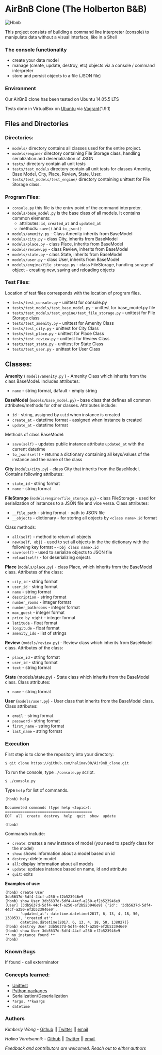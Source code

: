 # AirBnB Clone (The Holberton B&B)

![Hbnb](https://s3.amazonaws.com/intranet-projects-files/holbertonschool-higher-level_programming+/263/HBTN-hbnb-Final.png)

This project consists of building a command line interpreter (console) to manipulate data without a visual interface, like in a Shell

### The console functionality
* create your data model
* manage (create, update, destroy, etc) objects via a console / command interpreter
* store and persist objects to a file (JSON file)


### Environment
Our AirBnB clone has been tested on Ubuntu 14.05.5 LTS

Tests done in VirtualBox on [Ubuntu](https://atlas.hashicorp.com/ubuntu/boxes/trusty64) via [Vagrant](https://www.vagrantup.com/)(1.9.1)

## Files and Directories

### Directories:
* `models/` directory contains all classes used for the entire project. 
* `models/engine/` directory containing File Storage class, handling serialization and deserialization of JSON 
* `tests/` directory contain all unit tests
* `tests/test_models` directory contain all unit tests for classes Amenity, Base Model, City, Place, Review, State, User.
* `tests/test_models/test_engine/` directory containing unittest for File Storage class.

### Program Files:
* `console.py` this file is the entry point of the command interpreter.
* `models/base_model.py` is the base class of all models. It contains common elements:
    * attributes: `id`, `created_at` and `updated_at`
    * methods: `save()` and `to_json()`
* `models/amenity.py` - Class Amenity inherits from BaseModel
* `models/city.py` - class City, inherits from BaseModel
* `models/place.py` - class Place, inherits from BaseModel
* `models/review.py` - class Review, inherits from BaseModel
* `models/state.py` - class State, inherits from BaseModel
* `models/user.py` - class User, inherits from BaseModel
* `models/engine/file_storage.py` - class FileStorage, handling sorage of object - creating new, saving and reloading objects

### Test Files:
Location of test files corresponds with the location of program files.
* `tests/test_console.py` - unittest for console.py
* `tests/test_models/test_base_model.py` - unittest for base_model.py file
* `tests/test_models/test_engine/test_file_storage.py` - unittest for File Storage class
* `tests/test_amenity.py` - unittest for Amenity Class 
* `tests/test_city.py` - unittest for City Class
* `tests/test_place.py` - unittest for Place Class
* `tests/test_review.py` - unittest for Review Class
* `tests/test_state.py` - unittest for State Class
* `tests/test_user.py` - unittest for User Class

## Classes:
**Amenity** ( `models/amenity.py` ) - Amenity Class which inherits from the class BaseModel. Includes attributes:
*   `name` - string format, dafault - empty string

**BaseModel** (`models/base_model.py`) - base class that defines all common attributes/methods for other classes.
Attributes include:
* `id` - string, assigned by `uuid` when instance is created
* `create_at` - datetime format - assigned when instance is created
* `update_at` - datetime format

Methods of class BaseModel:
* `save(self)` - updates public instance attribute `updated_at` with the current datetime
* `to_json(self)` - returns a dictionary containing all keys/values of the instance and the name of the class

**City** (`models/city.py`) - class City that inherits from the BaseModel. Contains following attributes:
* `state_id` - string format
* `name` - string format

**FileStorage** (`models/engine/file_storage.py`) - class FileStorage - used for serialization of instances to a JSON file and vice versa.
Class attributes:
* `__file_path` - string format - path to JSON file
* `__objects` - dictionary - for storing all objects by `<class name>.id` format

Class methods:
* `all(self)` - method to return all objects
* `new(self, obj)` - used to set all objects in the the dictionary with the following key format - `<obj class name>.id`
* `save(self)` - used to serialize objects to JSON file
* `reload(self)` - for deserializing onjects 

**Place** (`models/place.py`) - class Place, which inherits from the BaseModel class. 
Attributes of the class:
* `city_id` - string format
* `user_id` - string format
* `name` - string format
* `description` - string format
* `number_rooms` - integer format
* `number_bathrooms` - integer format
* `max_guest` - integer format
* `price_by_night` - integer format
* `latitude` - float format
* `longitude` - float format
* `amenity_ids` - list of strings

**Review** (`models/review.py`) - Review class which inherits from BaseModel class. 
Attributes of the class:
* `place_id` - string format
* `user_id` - string format
* `text` - string format

**State** (models/state.py) - State class which inherits from the BaseModel class. 
Class attributes:
* `name` - string format

**User** (`models/user.py`) - User class that inherits from the BaseModel class.
Class attributes:
* `email` - string format
* `password` - string format
* `first_name` - string format
* `last_name` - string format



### Execution
First step is to clone the repository into your directory:
``` 
$ git clone https://github.com/halinav00/AirBnB_clone.git 
```
To run the console, type `./console.py` script. 
```
$ ./console.py
```
Type `help` for list of commands.
```
(hbnb) help

Documented commands (type help <topic>):
========================================
EOF  all  create  destroy  help  quit  show  update

(hbnb)
```

Commands include:
* `create`: creates a new instance of model (you need to specify class for the model)
* `show`: shows information about a model based on id
* `destroy`: delete model
* `all`: display information about all models
* `update`: updates instance based on name, id and attribute
* `quit`: exits

**Examples of use:**
```
(hbnb) create User
3db5637d-5df4-44cf-a250-ef2b523946e9
(hbnb) show User 3db5637d-5df4-44cf-a250-ef2b523946e9
[User] (3db5637d-5df4-44cf-a250-ef2b523946e9) {'id': '3db5637d-5df4-44cf-a250-ef2b523946e9', 
       'updated_at': datetime.datetime(2017, 6, 13, 4, 18, 50, 138053), 'created_at': 
       datetime.datetime(2017, 6, 13, 4, 18, 50, 138027)}
(hbnb) destroy User 3db5637d-5df4-44cf-a250-ef2b523946e9
(hbnb) show User 3db5637d-5df4-44cf-a250-ef2b523946e9
** no instance found **
(hbnb)
```

### Known Bugs
If found - call exterminator

### Concepts learned:
* [Unittest](https://docs.python.org/3.4/library/unittest.html#module-unittest)
* [Python packages](https://intranet.hbtn.io/concepts/66)
* Serialization/Deserialization
* `*args, **kwargs`
* `datetime`

### Authors
*Kimberly Wong* - [Github](https://github.com/kjowong) || [Twitter](https://twitter.com/kjowong) || [email](kimberly.wong@holbertonschool.com)

*Halina Veratsennik* - [Github](https://github.com/halinav00) || [Twitter](https://twitter.com/halinav) || [email](contact.halinav@gmail.com)


*Feedback and contributors are welcomed. Reach out to either authors*